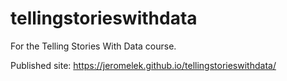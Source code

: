 # tellingstorieswithdata
For the Telling Stories With Data course.

Published site: https://jeromelek.github.io/tellingstorieswithdata/
